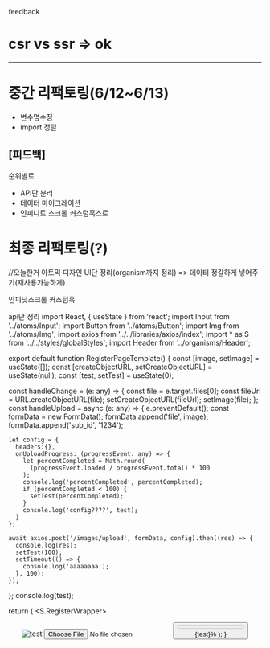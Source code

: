 feedback

# csr vs ssr => ok

---

# 중간 리팩토링(6/12~6/13)

- 변수명수정
- import 정렬

## [피드백]

순위별로

- API단 분리
- 데이터 마이그레이션
- 인피니트 스크롤 커스텀훅스로

# 최종 리팩토링(?)

//오늘한거
아토믹 디자인 UI단 정리(organism까지 정리) => 데이터 정갈하게 넣어주기(재사용가능하게)

인피닛스크롤 커스텀훅

api단 정리
import React, { useState } from 'react';
import Input from '../atoms/Input';
import Button from '../atoms/Button';
import Img from '../atoms/Img';
import axios from '../../libraries/axios/index';
import \* as S from '../../styles/globalStyles';
import Header from '../organisms/Header';

export default function RegisterPageTemplate() {
const [image, setImage] = useState<any>([]);
const [createObjectURL, setCreateObjectURL] = useState<any>(null);
const [test, setTest] = useState<any>(0);

const handleChange = (e: any) => {
const file = e.target.files[0];
const fileUrl = URL.createObjectURL(file);
setCreateObjectURL(fileUrl);
setImage(file);
};
const handleUpload = async (e: any) => {
e.preventDefault();
const formData = new FormData();
formData.append('file', image);
formData.append('sub_id', '1234');

    let config = {
      headers:{},
      onUploadProgress: (progressEvent: any) => {
        let percentCompleted = Math.round(
          (progressEvent.loaded / progressEvent.total) * 100
        );
        console.log('percentCompleted', percentCompleted);
        if (percentCompleted < 100) {
          setTest(percentCompleted);
        }
        console.log('config????', test);
      }
    };

    await axios.post('/images/upload', formData, config).then((res) => {
      console.log(res);
      setTest(100);
      setTimeout(() => {
        console.log('aaaaaaaa');
      }, 100);
    });

};
console.log(test);

return (
<S.RegisterWrapper>
<Header />
<Img type="previewImg" src={createObjectURL} alt="test" />
<Input accept="image/*" handleChange={handleChange} type="file" />
<Button name="upload" onClick={handleUpload} />
<div>
<progress max="100" value={test}>
{test}%
</progress>
</div>
{test}%
</S.RegisterWrapper>
);
}
